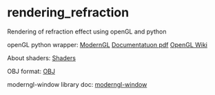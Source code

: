 # rendering_refraction
Rendering of refraction effect using openGL and python

openGL python wrapper:
<a href="https://moderngl.readthedocs.io/en/5.8.2/" target="_blank">ModernGL</a>
<a href="https://moderngl.readthedocs.io/_/downloads/en/latest/pdf/" target="_blank">Documentatuon pdf</a>
<a href="https://www.khronos.org/opengl/wiki/Main_Page" target="_blank">OpenGL Wiki</a>

About shaders:
<a href="https://developer.mozilla.org/en-US/docs/Games/Techniques/3D_on_the_web/GLSL_Shaders" target="_blank">Shaders</a>

OBJ format:
<a href="https://www.cs.cmu.edu/~mbz/personal/graphics/obj.html" target="_blank">OBJ</a>

moderngl-window library doc:
<a href="https://moderngl-window.readthedocs.io/en/latest/index.html" target="_blank">moderngl-window</a>
